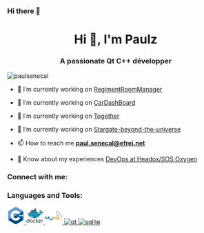 ### Hi there 👋
<h1 align="center">Hi 👋, I'm Paulz</h1>
<h3 align="center">A passionate Qt C++ développer</h3>

<p align="left"> <img src="https://komarev.com/ghpvc/?username=paulsenecal&label=Profile%20views&color=ffea00&style=flat" alt="paulsenecal" /> </p>

- 🔭 I’m currently working on [RegimentRoomManager](https://github.com/PaulSenecal/RegimentRoomManager)

- 👯 I’m currently working on [CarDashBoard](https://github.com/PaulSenecal/CarDashBoard)

- 🤝 I’m currently working on [Together](https://github.com/PaulSenecal/Together)

- 🚧 I’m currently working on [Stargate-beyond-the-universe](https://github.com/PaulSenecal/Stargate-beyond-the-universe)

- 📫 How to reach me **paul.senecal@efrei.net**

- 📄 Know about my experiences [DevOps at Headox/SOS Oxygen](https://www.sosoxygene.com)
<h3 align="left">Connect with me:</h3>
<p align="left">
</p>

<h3 align="left">Languages and Tools:</h3>
<p align="left"> <a href="https://www.w3schools.com/cpp/" target="_blank" rel="noreferrer"> <img src="https://raw.githubusercontent.com/devicons/devicon/master/icons/cplusplus/cplusplus-original.svg" alt="cplusplus" width="40" height="40"/> </a> <a href="https://www.docker.com/" target="_blank" rel="noreferrer"> <img src="https://raw.githubusercontent.com/devicons/devicon/master/icons/docker/docker-original-wordmark.svg" alt="docker" width="40" height="40"/> </a> <a href="https://www.mysql.com/" target="_blank" rel="noreferrer"> <img src="https://raw.githubusercontent.com/devicons/devicon/master/icons/mysql/mysql-original-wordmark.svg" alt="mysql" width="40" height="40"/> </a> <a href="https://www.qt.io/" target="_blank" rel="noreferrer"> <img src="https://upload.wikimedia.org/wikipedia/commons/0/0b/Qt_logo_2016.svg" alt="qt" width="40" height="40"/> </a> <a href="https://www.sqlite.org/" target="_blank" rel="noreferrer"> <img src="https://www.vectorlogo.zone/logos/sqlite/sqlite-icon.svg" alt="sqlite" width="40" height="40"/> </a> </p>

